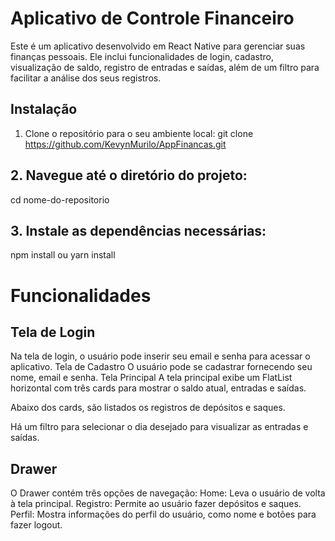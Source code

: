 # Aplicativo de Controle Financeiro
Este é um aplicativo desenvolvido em React Native para gerenciar suas finanças pessoais. Ele inclui funcionalidades de login, cadastro, visualização de saldo, registro de entradas e saídas, além de um filtro para facilitar a análise dos seus registros.

## Instalação
1. Clone o repositório para o seu ambiente local:
git clone https://github.com/KevynMurilo/AppFinancas.git


## 2. Navegue até o diretório do projeto:
cd nome-do-repositorio


## 3. Instale as dependências necessárias:
npm install ou yarn install

# Funcionalidades
## Tela de Login
Na tela de login, o usuário pode inserir seu email e senha para acessar o aplicativo.
Tela de Cadastro
O usuário pode se cadastrar fornecendo seu nome, email e senha.
Tela Principal
A tela principal exibe um FlatList horizontal com três cards para mostrar o saldo atual, entradas e saídas.

Abaixo dos cards, são listados os registros de depósitos e saques.

Há um filtro para selecionar o dia desejado para visualizar as entradas e saídas.

## Drawer
O Drawer contém três opções de navegação:
Home: Leva o usuário de volta à tela principal.
Registro: Permite ao usuário fazer depósitos e saques.
Perfil: Mostra informações do perfil do usuário, como nome e botões para fazer logout.



